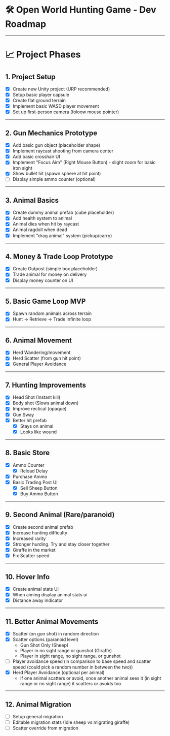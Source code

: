 # 🛠️ Open World Hunting Game - Dev Roadmap
---

# 📈 Project Phases

## 1. Project Setup
- [x] Create new Unity project (URP recommended)
- [x] Setup basic player capsule
- [x] Create flat ground terrain
- [x] Implement basic WASD player movement
- [x] Set up first-person camera (foloow mouse pointer)

---

## 2. Gun Mechanics Prototype
- [x] Add basic gun object (placeholder shape)
- [x] Implement raycast shooting from camera center
- [x] Add basic crosshair UI
- [x] Implement "Focus Aim" (Right Mouse Button) - slight zoom for basic iron sight
- [x] Show bullet hit (spawn sphere at hit point)
- [ ] Display simple ammo counter (optional)

---

## 3. Animal Basics
- [x] Create dummy animal prefab (cube placeholder)
- [x] Add health system to animal
- [x] Animal dies when hit by raycast
- [x] Animal ragdoll when dead
- [x] Implement "drag animal" system (pickup/carry)

---

## 4. Money & Trade Loop Prototype
- [x] Create Outpost (simple box placeholder)
- [x] Trade animal for money on delivery
- [x] Display money counter on UI

---

## 5. Basic Game Loop MVP
- [x] Spawn random animals across terrain
- [x] Hunt → Retrieve → Trade infinite loop

---

## 6. Animal Movement
- [x] Herd Wandering/movement
- [x] Herd Scatter (from gun hit point)
- [x] General Player Avoidance

---

## 7. Hunting Improvements
- [x] Head Shot (Instant kill)
- [x] Body shot (Slows animal down)
- [x] Improve rectical (opaque)
- [x] Gun Sway
- [x] Better hit prefab
  - [x] Stays on animal
  - [x] Looks like wound
     
---
## 8. Basic Store
- [x] Ammo Counter
  - [x] Reload Delay
- [x] Purchase Ammo
- [x] Basic Trading Post UI
  - [x] Sell Sheep Button
  - [x] Buy Ammo Button 

---
## 9. Second Animal (Rare/paranoid)
- [x] Create second animal prefab
- [x] Increase hunting difficulty
- [x] Increased rarity
- [x] Stronger hurding. Try and stay closer together
- [x] Giraffe in the market
- [x] Fix Scatter speed

---
## 10. Hover Info
- [x] Create animal stats UI
- [x] When aiming display animal stats ui
- [x] Distance away indicator

---
## 11. Better Animal Movements
- [x] Scatter (on gun shot) in random direction
- [x] Scatter options (paranoid level)
  - Gun Shot Only (Sheep)
  - Player in no sight range or gunshot (Giraffe)
  - Player in sight range, no sight range, or gunshot
- [ ] Player avoidance speed (in comparison to base speed and scatter speed (could pick a random number in between the two))
- [x] Herd Player Avoidance (optional per animal)
  - if one animal scatters or avoid, once another animal sees it (in sight range or no sight range) it scatters or avoids too

--- 
## 12. Animal Migration
- [ ] Setup general migration
- [ ] Editable migration stats (Idle sheep vs migrating giraffe)
- [ ] Scatter override from migration
